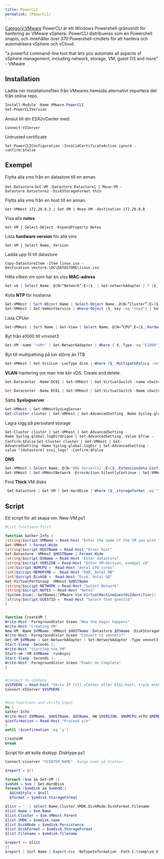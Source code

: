 ```yaml
---
title: PowerCLI
permalink: /PowerCLI/
---
```


[Category:VMware](/Category:VMware "wikilink") PowerCLI är ett Windows
Powershell-gränssnitt för hantering av VMware vSphere. PowerCLI
distribueras som en Powershell snapin, och innehåller över 370
Powershell-cmdlets för att hantera och automatisera vSphere och vCloud.

"a powerful command-line tool that lets you automate all aspects of
vSphere management, including network, storage, VM, guest OS and more" -
VMware

Installation
------------

Ladda ner installationsfilen från VMwares hemsida alternativt importera
det från online repo.

``` powershell
Install-Module -Name VMware.PowerCLI
Get-PowerCLIVersion
```

Anslut till din ESXi/vCenter med:

`Connect-VIServer`

Untrusted certificate

`Set-PowerCLIConfiguration -InvalidCertificateAction ignore -confirm:$false`

Exempel
-------

Flytta alla vms från en datastore till en annan.

`Get-Datastore`
`Get-VM -Datastore Datastore1 | Move-VM -Datastore Datastore2 -DiskStorageFormat thin`

Flytta alla vms från en host till en annan.

`Get-VMHost 172.20.0.2 | Get-VM | Move-VM -destination 172.20.0.8`

Visa alla **notes**

`Get-VM | Select-Object -ExpandProperty Notes`

Lista **hardware version** för alla vms

`Get-VM | Select Name, Version`

Ladda upp fil till datastore

`Copy-DatastoreItem -Item linux.iso -Destination vmstore:\DC\DATASTORE\linux.iso`

Hitta vilken vm som har en viss **MAC-adress**

``` powershell
Get-vm | Select Name, @{N=“Network“;E={$_ | Get-networkAdapter | ? {$_.macaddress -eq “00:50:56:00:50:43“}}} |Where {$_.Network-ne “”}
```

Kolla **NTP** för hostarna

``` powershell
Get-VMHost | Sort-Object Name | Select-Object Name, @{N=”Cluster”;E={$_ | Get-Cluster}}, @{N=”Datacenter”;E={$_ | Get-Datacenter}}, @{N=“NTPServiceRunning“;E={($_ | Get-VmHostService | Where-Object {$_.key-eq “ntpd“}).Running}}, @{N=“StartupPolicy“;E={($_ | Get-VmHostService | Where-Object {$_.key-eq “ntpd“}).Policy}}, @{N=“NTPServers“;E={$_ | Get-VMHostNtpServer}}, @{N="Date&Time";E={(get-view $_.ExtensionData.configManager.DateTimeSystem).QueryDateTime()}} | format-table -autosize
Get-VMHost | Get-VmHostService | Where-Object {$_.key -eq "ntpd"} | Set-VMHostService -policy "on"; Get-VMHost | Add-VMHostNtpServer -NtpServer 0.se.pool.ntp.org; Get-VMHost | Get-VMHostFirewallException | Where-Object {$_.Name -eq "NTP client"} | Set-VMHostFirewallException -Enabled:$true; Get-VMHost | Get-VmHostService | Where-Object {$_.key -eq "ntpd"} | Start-VMHostService
```

Lista CPUer

``` powershell
Get-VMHost | Sort Name | Get-View | Select Name, @{N=“CPU“;E={$_.Hardware.CpuPkg[0].Description}}
```

Byt från e1000 till vmxnet3

``` powershell
Get-VM -name "<VM>" | Get-NetworkAdapter | Where { $_.Type -eq "E1000"} | Set-NetworkAdapter -Type "vmxnet3"
```

Byt till multipathing på lun större än 1TB

``` powershell
Get-VMHost | Get-ScsiLun -LunType disk | Where {$_.MultipathPolicy -notlike "RoundRobin"} | Where {$_.CapacityGB -ge 1000} | Set-Scsilun -MultiPathPolicy RoundRobin
```

**VLAN**-hantering om man inte kör vDS. Create and delete.

``` powershell
Get-Datacenter -Name DC01 | Get-VMHost | Get-VirtualSwitch -name vSwitch1 | new-VirtualPortGroup -name "DMZ01" -vlanid 101

Get-Datacenter -Name DC01 | Get-VMHost | Get-VirtualSwitch -Name vSwitch1 | Get-VirtualPortGroup -Name "DMZ01" | Remove-VirtualPortGroup
```

Sätta **Syslogserver**

``` powershell
Get-VMHost | Get-VMHostSysLogServer
Get-Cluster cluster | Get-VMHost | Get-AdvancedSetting -Name Syslog.global.logHost | Set-AdvancedSetting -value "syslog.hackernet.se" -Confirm:$False
```

Lagra logg på persistant storage

`Get-Cluster cluster | Get-VMhost | Get-AdvancedSetting -Name Syslog.global.logDirUnique | Set-AdvancedSetting -Value $True -Confirm:$False`
`Get-Cluster cluster | Get-VMHost | Get-AdvancedSetting -Name Syslog.global.logDir | Set-AdvancedSetting -value "[datastore] esxi_logs" -Confirm:$False`

**DNS**

``` powershell
Get-VMHost | Select Name, @{N='DNS Server(s)';E={$_.Extensiondata.Config.Network.DnsConfig.Address -join ', '}} | FT -autosize
Get-VMHost | Get-VMHostNetwork -ErrorAction SilentlyContinue | Set-VMHostNetwork -DnsAddress @("10.240.100.81", "10.60.0.81")
```

Find **Thick** VM disks

``` powershell
 Get-Datastore | Get-VM | Get-HardDisk | Where {$_.storageformat -eq "Thick" } | Select Parent, Name, CapacityGB, storageformat | FT -AutoSize
```

Script
------

Ett script för att skapa vm. New-VM.ps1

``` powershell
#List functions first

function Gather-Info {
[string]$script:VMName = Read-host "Enter the name of the VM you wish to create"
Get-VMHost | Format-Wide
[string]$script:HOSTName = Read-host "Enter host"
Get-Datastore -VMHost $HOSTName | Format-Wide
[string]$script:DSName = Read-Host "Enter datastore"
[string]$script:VERSION = Read-Host "Enter VM-Version, exempel v9"
[int]$script:NUMCPU =  Read-Host "Antal CPU-cores"
[int]$script:MEMORYMB =  Read-Host "RAM, Antal MB"
[int]$script:DiskGB =  Read-Host "Disk, Antal GB"
Get-VirtualPortGroup -VMHost $HOSTName
[string]$script:NETWORK = Read-Host "Select Network"
[string]$script:NOTES = Read-Host "Notes"
[System.Enum]::GetNames([VMware.Vim.VirtualMachineGuestOsIdentifier]) | Format-Wide
[string]$script:GUESTID =  Read-Host "Select that guestid"
}


function CreateVM {
Write-Host -ForegroundColor Green "Now the magic happens"
Write-Host "Creating VM"
New-VM -Name $VMName -VMHost $HOSTName -Datastore $DSName -DiskStorageFormat Thin -version $VERSION -GuestId $GUESTID -NumCpu $NUMCPU -MemoryMB $MEMORYMB -Notes $NOTES -DiskGB $DiskGB -NetworkName $NETWORK | out-null
Write-Host -ForegroundColor Green "Convert to vmxnet3?"
Get-VM $VMName | Get-NetworkAdapter | Set-NetworkAdapter -Type vmxnet3 | out-null
Start-Sleep -Seconds 1;
Write-Host "Starting the VM"
Start-vm -VM $VMName -runAsync
Start-Sleep -Seconds 1;
Write-Host -ForegroundColor Green "Power On Complete"
}


#Connect to vSphere
$VSPHERE = Read-host "Skriv IP till vCenter eller ESXi-host, tryck enter"
Connect-VIServer $VSPHERE


#Use functions and verify input
Do {
Gather-Info
Write-Host $VMName, $HOSTName, $DSName, HW $VERSION, $NUMCPU,vCPU $MEMORYMB,MB RAM $DiskGB,GB $NETWORK, $GUESTID, $NOTES
$confirmation = Read-Host "Proceed y/n"
}
until ($confirmation -eq 'y')

CreateVM
break
```

Script för att kolla disktyp. Disktype.ps1

``` powershell
Connect-viserver "VCENTER_NAME"  #ange namn på Vcenter

$report = @()

foreach ($vm in Get-VM ){
$vmhdd = $vm | Get-HardDisk
foreach ($vmdisk in $vmhdd){
  $diskStyle = $null
  $format = $vmdisk.StorageFormat

$list = '' | select Name,Cluster,VMDK,DiskMode,DiskFormat,Filename
$list.Name = $vm.Name
$list.Cluster = $vm.VMHost.Parent
$list.VMDK = $vmdisk.name
$list.DiskMode = $vmdisk.Persistence
$list.DiskFormat = $vmdisk.StorageFormat
$list.Filename = $vmdisk.filename

$report += $list
}}
$report | Sort Name | Export-Csv -NoTypeInformation -Path C:\temp\vm_disk_type.csv   #Här sätter du vart du vill spara filen, nu sparas den under C:\temp
```